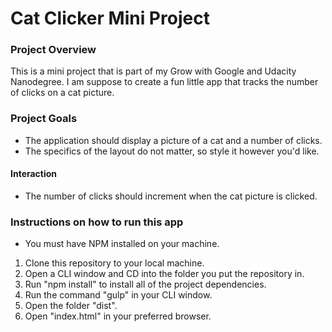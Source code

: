 Cat Clicker Mini Project
========================

### Project Overview
This is a mini project that is part of my Grow with Google and Udacity Nanodegree. I am suppose to create a fun little app that tracks the number of clicks on a cat picture.

### Project Goals
* The application should display a picture of a cat and a number of clicks.
* The specifics of the layout do not matter, so style it however you'd like.

#### Interaction
* The number of clicks should increment when the cat picture is clicked.

### Instructions on how to run this app
* You must have NPM installed on your machine.
1. Clone this repository to your local machine.
2. Open a CLI window and CD into the folder you put the repository in.
3. Run "npm install" to install all of the project dependencies.
4. Run the command "gulp" in your CLI window.
5. Open the folder "dist".
6. Open "index.html" in your preferred browser.